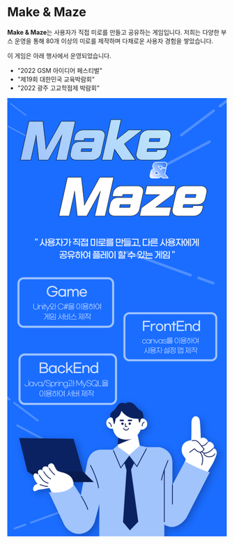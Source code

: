 # Make & Maze

**Make & Maze**는 사용자가 직접 미로를 만들고 공유하는 게임입니다. 
저희는 다양한 부스 운영을 통해 80개 이상의 미로를 제작하며 다채로운 사용자 경험을 쌓았습니다.

이 게임은 아래 행사에서 운영되었습니다.

- "2022 GSM 아이디어 페스티벌"
- "제19회 대한민국 교육박람회"
- "2022 광주 고교학점제 박람회"


![소개_이미지](./intro_1.png)

